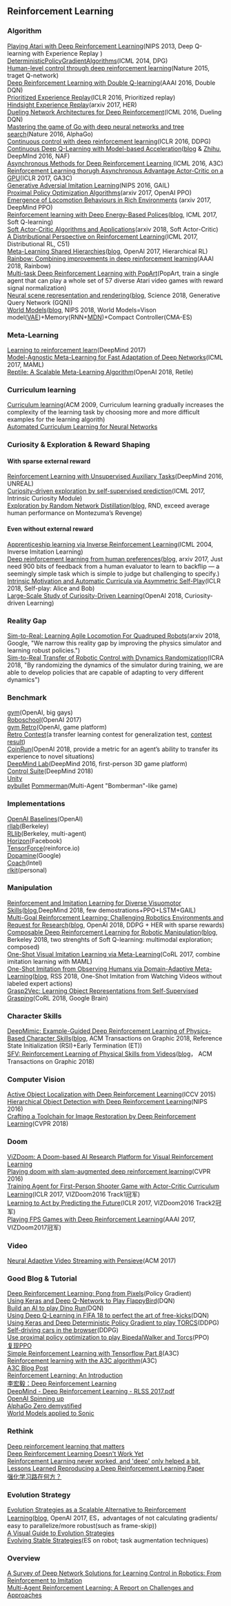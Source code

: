 ## Reinforcement Learning
### Algorithm
[Playing Atari with Deep Reinforcement Learning](https://arxiv.org/pdf/1312.5602.pdf)(NIPS 2013, Deep Q-learning with Experience Replay ) <br>
[DeterministicPolicyGradientAlgorithms](http://proceedings.mlr.press/v32/silver14.pdf)(ICML 2014, DPG) <br>
[Human-level control through deep reinforcement learning](https://www.nature.com/articles/nature14236.pdf)(Nature 2015, traget Q-network)<br>
[Deep Reinforcement Learning with Double Q-learning](https://pdfs.semanticscholar.org/3b97/32bb07dc99bde5e1f9f75251c6ea5039373e.pdf)(AAAI 2016, Double DQN) <br>
[Prioritized Experience Replay](https://arxiv.org/pdf/1511.05952.pdf)(ICLR 2016, Prioritized replay)<br>
[Hindsight Experience Replay](https://arxiv.org/pdf/1707.01495v1.pdf)(arxiv 2017, HER) <br>
[Dueling Network Architectures for Deep Reinforcement](https://arxiv.org/pdf/1511.06581.pdf)(ICML 2016, Dueling DQN)<br>
[Mastering the game of Go with deep neural networks and tree search](http://www.cs.cmu.edu/afs/cs/academic/class/15780-s16/www/AlphaGo.nature16961.pdf)(Nature 2016, AlphaGo) <br>
[Continuous control with deep reinforcement learning](https://arxiv.org/pdf/1509.02971.pdf)(ICLR 2016, DDPG)<br>
[Continuous Deep Q-Learning with Model-based Acceleration](https://arxiv.org/pdf/1603.00748.pdf)([blog](https://blog.csdn.net/u013236946/article/details/73243310/) & [Zhihu](https://zhuanlan.zhihu.com/p/21609472), DeepMInd 2016, NAF)<br>
[Asynchronous Methods for Deep Reinforcement Learning ](https://arxiv.org/pdf/1602.01783.pdf)(ICML 2016, A3C)<br>
[Reinforcement Learning thorugh Asynchronous Advantage Actor-Critic on a GPU](https://openreview.net/forum?id=r1VGvBcxl&noteId=r1VGvBcxl)(ICLR 2017, GA3C) <br>
[Generative Adversial Imitation Learning](http://papers.nips.cc/paper/6391-generative-adversarial-imitation-learning)(NIPS 2016, GAIL) <br>
[Proximal Policy Optimization Algorithms](https://arxiv.org/pdf/1707.06347.pdf)(arxiv 2017, OpenAI PPO)<br>
[Emergence of Locomotion Behaviours in Rich Environments](https://arxiv.org/pdf/1707.02286.pdf) (arxiv 2017, DeepMind PPO)<br>
[Reinforcement learning with Deep Energy-Based Polices](https://arxiv.org/pdf/1702.08165.pdf)([blog](https://bair.berkeley.edu/blog/2017/10/06/soft-q-learning/), ICML 2017, Soft Q-learning) <br>
[Soft Actor-Critic Algorithms and Applications](https://arxiv.org/pdf/1812.05905.pdf)(arxiv 2018, Soft Actor-Critic) <br>
[A Distributional Perspective on Reinforcement Learning](https://deepmind.com/blog/going-beyond-average-reinforcement-learning/)(ICML 2017, Distributional RL, C51) <br>
[Meta-Learning Shared Hierarchies](https://arxiv.org/pdf/1710.09767.pdf)([blog](https://blog.openai.com/learning-a-hierarchy/), OpenAI 2017, Hierarchical RL) <br>
[Rainbow: Combining improvements in deep reinforcement learning](https://arxiv.org/pdf/1710.02298.pdf)(AAAI 2018, Rainbow)<br>
[Multi-task Deep Reinforcement Learning with PopArt](https://deepmind.com/blog/preserving-outputs-precisely-while-adaptively-rescaling-targets/)(PopArt, train a single agent that can play a whole set of 57 diverse Atari video games with reward signal normalization) <br>
[Neural scene representation and rendering](http://science.sciencemag.org/content/360/6394/1204/tab-pdf)([blog](https://deepmind.com/blog/neural-scene-representation-and-rendering/), Science 2018, Generative Query Network (GQN)) <br>
[World Models](https://arxiv.org/pdf/1803.10122.pdf)([blog](https://dylandjian.github.io/world-models/), NIPS 2018, World Models=Vison model([VAE](http://kvfrans.com/variational-autoencoders-explained/))+Memory(RNN+[MDN](http://blog.otoro.net/2015/11/24/mixture-density-networks-with-tensorflow/))+Compact Controller(CMA-ES) <br>

### Meta-Learning
[Learning to reinforcement learn](https://arxiv.org/pdf/1611.05763.pdf)(DeepMind 2017) <br>
[Model-Agnostic Meta-Learning for Fast Adaptation of Deep Networks](https://bair.berkeley.edu/blog/2017/07/18/learning-to-learn/)(ICML 2017, MAML) <br>
[Reptile: A Scalable Meta-Learning Algorithm](https://blog.openai.com/reptile/)(OpenAI 2018, Retile)

### Curriculum learning
[Curriculum learning](https://ronan.collobert.com/pub/matos/2009_curriculum_icml.pdf)(ACM 2009, Curriculum learning gradually increases the complexity of the learning task by choosing more and more difficult examples for the learning algorith) <br>
[Automated Curriculum Learning for Neural Networks](http://proceedings.mlr.press/v70/graves17a/graves17a.pdf) <br>


### Curiosity & Exploration & Reward Shaping
#### With sparse external reward
[Reinforcement Learning with Unsupervised Auxiliary Tasks](https://arxiv.org/pdf/1611.05397.pdf)(DeepMind 2016, UNREAL) <br>
[Curiosity-driven exploration by self-supervised prediction](https://arxiv.org/pdf/1705.05363.pdf)(ICML 2017, Intrinsic Curiosity Module) <br>
[Exploration by Random Network Distillation](https://arxiv.org/pdf/1810.12894.pdf)([blog](https://blog.openai.com/reinforcement-learning-with-prediction-based-rewards/#RNDjump), RND, exceed average human performance on Montezuma’s Revenge) 
#### Even without external reward
[Apprenticeship learning via Inverse Reinforcement Learning](http://ai.stanford.edu/~ang/papers/icml04-apprentice.pdf)(ICML 2004, Inverse Imitation Learning) <br>
[Deep reinforcement learning from human preferences](https://arxiv.org/pdf/1706.03741.pdf)([blog](https://blog.openai.com/deep-reinforcement-learning-from-human-preferences/), arxiv 2017, Just need 900 bits of feedback from a human evaluator to learn to backflip — a seemingly simple task which is simple to judge but challenging to specify.) <br>
[Intrinsic Motivation and Automatic Curricula via Asymmetric Self-Play](https://cims.nyu.edu/~sainbar/selfplay/)(ICLR 2018, Self-play: Alice and Bob) <br>
[Large-Scale Study of Curiosity-Driven Learning](https://pathak22.github.io/large-scale-curiosity/)(OpenAI 2018, Curiosity-driven Learning)  <br>


### Reality Gap
[Sim-to-Real: Learning Agile Locomotion For Quadruped Robots](https://arxiv.org/pdf/1804.10332.pdf)(arxiv 2018, Google, "We  narrow  this  reality  gap  by  improving  the  physics simulator and learning robust policies.") <br>
[Sim-to-Real Transfer of Robotic Control with Dynamics Randomization](https://xbpeng.github.io/projects/SimToReal/2018_SimToReal.pdf)(ICRA 2018, "By randomizing the dynamics of the simulator during training, we are able to develop policies that are capable of adapting to very different dynamics") <br>

### Benchmark
[gym](https://gym.openai.com/envs/)(OpenAI, big gays) <br>
[Roboschool](https://blog.openai.com/roboschool/)(OpenAI 2017) <br>
[gym Retro](https://blog.openai.com/gym-retro/)(OpenAI, game platform) <br>
[Retro Contest](https://blog.openai.com/retro-contest/)(a transfer learning contest for generalization test, [contest result](https://blog.openai.com/first-retro-contest-retrospective/)) <br>
[CoinRun](https://blog.openai.com/quantifying-generalization-in-reinforcement-learning/)(OpenAI 2018, provide a metric for an agent’s ability to transfer its experience to novel situations) <br>
[DeepMind Lab](https://github.com/deepmind/lab)(DeepMind 2016, first-person 3D game platform) <br>
[Control Suite](https://github.com/deepmind/dm_control)(DeepMind 2018) <br>
[Unity](https://unity3d.com/machine-learning/) <br>
[pybullet](https://pypi.org/project/pybullet/) 
[Pommerman](https://www.pommerman.com/)(Multi-Agent "Bomberman"-like game) <br>

### Implementations
[OpenAI Baselines](https://github.com/openai/baselines)(OpenAI) <br>
[rllab](https://rllab.readthedocs.io/en/latest/index.html#)(Berkeley) <br>
[RLlib](https://ray.readthedocs.io/en/latest/rllib.html)(Berkeley, multi-agent) <br>
[Horizon](https://github.com/facebookresearch/Horizon)(Facebook)  <br>
[TensorForce](https://github.com/reinforceio/tensorforce)(reinforce.io)  <br>
[Dopamine](https://github.com/google/dopamine)(Google) <br>
[Coach](https://github.com/NervanaSystems/coach)(Intel)  <br>
[rlkit](https://github.com/vitchyr/rlkit)(personal) <br>

### Manipulation
[Reinforcement and Imitation Learning for Diverse Visuomotor Skills](https://arxiv.org/pdf/1802.09564.pdf)([blog](https://mp.weixin.qq.com/s?__biz=MzA3MzI4MjgzMw==&mid=2650739530&idx=4&sn=4b08a6f9253473da9ae2396ca78fae05&chksm=871ad734b06d5e22256df7c21d56d3ecace4170866f7868fcd252daf2848b7f56a890bc04c78&mpshare=1&scene=1&srcid=0319nOHWy1wXHfKTqEm3wXgd&pass_ticket=NFFgROZS%2B2E12ics9enIgh0g9UP35ouHDe07%2FZfe5koayvAfbE5TgsaUjUrsXXLV#rd),DeepMind 2018, few demostrations+PPO+LSTM+GAIL) <br>
[Multi-Goal Reinforcement Learning: Challenging Robotics Environments and Request for Research](https://arxiv.org/abs/1802.09464)([blog](https://mp.weixin.qq.com/s?__biz=MzA3MzI4MjgzMw==&mid=2650738356&idx=2&sn=381fdd93dc1858580143ee2dff9cf304&chksm=871acacab06d43dcee1d41ff6a8c7b00c1709928a2c1c4f3c252611f6d079b13cdb4339e1fd4&mpshare=1&scene=1&srcid=0309hQxWBV8tlgG779mgswab&pass_ticket=NFFgROZS%2B2E12ics9enIgh0g9UP35ouHDe07%2FZfe5koayvAfbE5TgsaUjUrsXXLV#rd), OpenAI 2018, DDPG + HER with sparse rewards) <br> 
[Composable Deep Reinforcement Learning for Robotic Manipulation](https://lanl.arxiv.org/pdf/1803.06773v1)([blog](https://mp.weixin.qq.com/s?__biz=MzAxMzc2NDAxOQ==&mid=2650366547&idx=1&sn=5c75e5362e2951e68f0b2921e854f7db&chksm=8390568fb4e7df99601064e1bd6493250dcf9e058e2e64cd65e3e63f5c4843bae5b91583ce82&mpshare=1&scene=1&srcid=041005bm6qlvLmW563fbESQG&pass_ticket=NFFgROZS%2B2E12ics9enIgh0g9UP35ouHDe07%2FZfe5koayvAfbE5TgsaUjUrsXXLV#rd), Berkeley 2018, two strenghts of Soft Q-learning: multimodal exploration; composed) <br> 
[One-Shot Visual Imitation Learning via Meta-Learning](https://arxiv.org/pdf/1709.04905.pdf)(CoRL 2017, combine imitation learning with MAML)  <br> 
[One-Shot Imitation from Observing Humans via Domain-Adaptive Meta-Learning](https://arxiv.org/pdf/1802.01557.pdf)([blog](https://bair.berkeley.edu/blog/2018/06/28/daml/), RSS 2018, One-Shot Imitation from Watching Videos without labeled expert actions) <br>
[Grasp2Vec: Learning Object Representations from Self-Supervised Grasping](https://arxiv.org/pdf/1811.06964.pdf)(CoRL 2018, Google Brain) <br>

### Character Skills
[DeepMimic: Example-Guided Deep Reinforcement Learning of Physics-Based Character Skills](https://xbpeng.github.io/projects/DeepMimic/index.html)([blog](https://bair.berkeley.edu/blog/2018/04/10/virtual-stuntman/), ACM Transactions on Graphic 2018, Reference State Initialization (RSI)+Early Termination (ET)) <br> 
[SFV: Reinforcement Learning of Physical Skills from Videos](https://xbpeng.github.io/projects/SFV/index.html)([blog](https://bair.berkeley.edu/blog/2018/10/09/sfv/)， ACM Transactions on Graphic 2018) <br>

### Computer Vision
[Active Object Localization with Deep Reinforcement Learning](http://slazebni.cs.illinois.edu/publications/iccv15_active.pdf)(ICCV 2015)<br>
[Hierarchical Object Detection with Deep Reinforcement Learning](https://imatge-upc.github.io/detection-2016-nipsws/)(NIPS 2016) <br>
[Crafting a Toolchain for Image Restoration by Deep Reinforcement Learning](http://mmlab.ie.cuhk.edu.hk/projects/RL-Restore/)(CVPR 2018) <br>

### Doom
[ViZDoom: A Doom-based AI Research Platform for Visual Reinforcement Learning](https://arxiv.org/pdf/1605.02097.pdf) <br>
[Playing doom with slam-augmented deep reinforcement learning](https://arxiv.org/pdf/1612.00380.pdf)(CVPR 2016) <br>
[Training Agent for First-Person Shooter Game with Actor-Critic Curriculum Learning](https://openreview.net/pdf?id=Hk3mPK5gg)(ICLR 2017, VIZDoom2016 Track1冠军) <br>
[Learning to Act by Predicting the Future](https://arxiv.org/pdf/1611.01779.pdf)(ICLR 2017, VIZDoom2016 Track2冠军) <br>
[Playing FPS Games with Deep Reinforcement Learning](https://arxiv.org/pdf/1609.05521.pdf)(AAAI 2017, VIZDoom2017冠军) <br>


### Video
[Neural Adaptive Video Streaming with Pensieve](http://web.mit.edu/pensieve/)(ACM 2017) <br>

### Good Blog & Tutorial
[Deep Reinforcement Learning: Pong from Pixels](http://karpathy.github.io/2016/05/31/rl/)(Policy Gradient) <br>
[Using Keras and Deep Q-Network to Play FlappyBird](https://yanpanlau.github.io/2016/07/10/FlappyBird-Keras.html)(DQN) <br>
[Build an AI to play Dino Run](https://blog.paperspace.com/dino-run/)(DQN) <br>
[Using Deep Q-Learning in FIFA 18 to perfect the art of free-kicks](https://towardsdatascience.com/using-deep-q-learning-in-fifa-18-to-perfect-the-art-of-free-kicks-f2e4e979ee66)(DQN)<br>
[Using Keras and Deep Deterministic Policy Gradient to play TORCS](https://yanpanlau.github.io/2016/10/11/Torcs-Keras.html)(DDPG) <br>
[Self-driving cars in the browser](https://janhuenermann.com/blog/learning-to-drive)(DDPG) <br>
[Use proximal policy optimization to play BipedalWalker and Torcs](https://junhongxu.github.io/JunhongXu.github.io/Proximal-Policy-Optimization/)(PPO) <br>
[复现PPO](https://zhuanlan.zhihu.com/p/50322028) <br>
[Simple Reinforcement Learning with Tensorflow Part 8](https://medium.com/emergent-future/simple-reinforcement-learning-with-tensorflow-part-8-asynchronous-actor-critic-agents-a3c-c88f72a5e9f2)(A3C) <br>
[Reinforcement learning with the A3C algorithm](https://cgnicholls.github.io/reinforcement-learning/2017/03/27/a3c.html)(A3C) <br>
[A3C Blog Post](https://github.com/tensorflow/models/tree/a2a943da2635bfe93cd0c17a1d186f1f3235126c/research/a3c_blogpost) <br>
[Reinforcement Learning: An Introduction](http://incompleteideas.net/book/the-book-2nd.html) <br>
[李宏毅：Deep Reinforcement Learning](http://speech.ee.ntu.edu.tw/~tlkagk/courses/ML_2016/Lecture/RL%20(v6).pdf) <br>
[DeepMind - Deep Reinforcement Learning - RLSS 2017.pdf](https://drive.google.com/file/d/0BzUSSMdMszk6UE5TbWdZekFXSE0/view)<br>
[OpenAI Spinning up](https://spinningup.openai.com/en/latest/)  <br>
[AlphaGo Zero demystified](https://dylandjian.github.io/alphago-zero/) <br>
[World Models applied to Sonic](https://dylandjian.github.io/world-models/) <br>

### Rethink
[Deep reinforcement learning that matters](https://arxiv.org/pdf/1709.06560.pdf) <br>
[Deep Reinforcement Learning Doesn't Work Yet](https://www.alexirpan.com/2018/02/14/rl-hard.html) <br>
[Reinforcement Learning never worked, and 'deep' only helped a bit.](https://himanshusahni.github.io/2018/02/23/reinforcement-learning-never-worked.html) <br>
[Lessons Learned Reproducing a Deep Reinforcement Learning Paper](http://amid.fish/reproducing-deep-rl) <br>
[强化学习路在何方？](https://zhuanlan.zhihu.com/p/39999667) <br>

### Evolution Strategy
[Evolution Strategies as a Scalable Alternative to Reinforcement Learning](https://arxiv.org/pdf/1703.03864.pdf)([blog](https://blog.openai.com/evolution-strategies/), OpenAI 2017, ES，advantages of not calculating gradients/ easy to parallelize/more robust(such as frame-skip)) <br>
[A Visual Guide to Evolution Strategies](http://blog.otoro.net/2017/10/29/visual-evolution-strategies/) <br>
[Evolving Stable Strategies](http://blog.otoro.net/2017/11/12/evolving-stable-strategies/)(ES on robot; task augmentation techniques) <br>


### Overview
[A Survey of Deep Network Solutions for Learning Control in Robotics: From Reinforcement to Imitation](https://arxiv.org/pdf/1612.07139.pdf) <br>
[Multi-Agent Reinforcement Learning: A Report on Challenges and Approaches](https://arxiv.org/pdf/1807.09427.pdf) <br>
